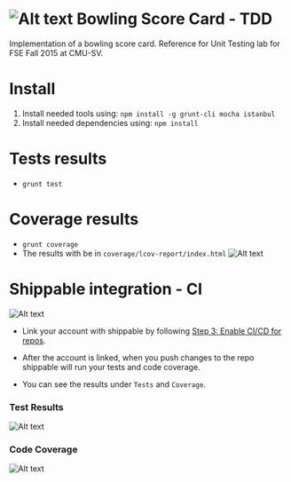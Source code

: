 ![Alt text](https://img.shields.io/shippable/562529bf1895ca44741ea1bd.svg)
Bowling Score Card - TDD
==============
Implementation of a bowling score card.
Reference for Unit Testing lab for FSE Fall 2015 at CMU-SV.

Install
==============
1. Install needed tools using: `npm install -g grunt-cli mocha istanbul`
2. Install needed dependencies using: `npm install`

Tests results
==============
* `grunt test`

Coverage results
==============
* `grunt coverage`
* The results with be in `coverage/lcov-report/index.html`
![Alt text](/coverage/coverage.jpg)

Shippable integration - CI
==============
![Alt text](https://img.shields.io/shippable/562529bf1895ca44741ea1bd.svg)

* Link your account with shippable by following [Step 3: Enable CI/CD for repos](http://docs.shippable.com/#step-3-enable-cicd-for-repos).

* After the account is linked, when you push changes to the repo shippable will run your tests and code coverage.

* You can see the results under `Tests` and `Coverage`.

### Test Results
![Alt text](/coverage/testresult.jpg)

### Code Coverage
![Alt text](/coverage/coverageresult.jpg)
